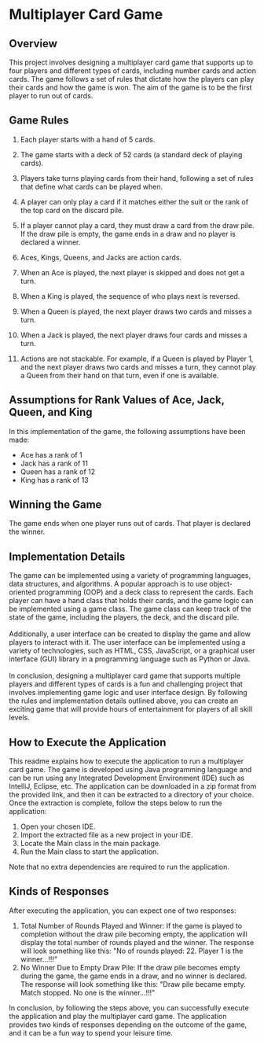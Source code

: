 # Multiplayer Card Game

## Overview

This project involves designing a multiplayer card game that supports up to four players and different types of cards, including number cards and action cards. The game follows a set of rules that dictate how the players can play their cards and how the game is won. The aim of the game is to be the first player to run out of cards.

## Game Rules

1. Each player starts with a hand of 5 cards.
2. The game starts with a deck of 52 cards (a standard deck of playing cards).
3. Players take turns playing cards from their hand, following a set of rules that define what cards can be played when.
4. A player can only play a card if it matches either the suit or the rank of the top card on the discard pile.
5. If a player cannot play a card, they must draw a card from the draw pile. If the draw pile is empty, the game ends in a draw and no player is declared a winner.
6. Aces, Kings, Queens, and Jacks are action cards.
7. When an Ace is played, the next player is skipped and does not get a turn.
8. When a King is played, the sequence of who plays next is reversed.
9. When a Queen is played, the next player draws two cards and misses a turn.
10. When a Jack is played, the next player draws four cards and misses a turn.

11. Actions are not stackable. For example, if a Queen is played by Player 1, and the next player draws two cards and misses a turn, they cannot play a Queen from their hand on that turn, even if one is available.

## Assumptions for Rank Values of Ace, Jack, Queen, and King

In this implementation of the game, the following assumptions have been made:

- Ace has a rank of 1
- Jack has a rank of 11
- Queen has a rank of 12
- King has a rank of 13

## Winning the Game

The game ends when one player runs out of cards. That player is declared the winner.

## Implementation Details

The game can be implemented using a variety of programming languages, data structures, and algorithms. A popular approach is to use object-oriented programming (OOP) and a deck class to represent the cards. Each player can have a hand class that holds their cards, and the game logic can be implemented using a game class. The game class can keep track of the state of the game, including the players, the deck, and the discard pile.
<br/><br />
Additionally, a user interface can be created to display the game and allow players to interact with it. The user interface can be implemented using a variety of technologies, such as HTML, CSS, JavaScript, or a graphical user interface (GUI) library in a programming language such as Python or Java.
<br /><br />
In conclusion, designing a multiplayer card game that supports multiple players and different types of cards is a fun and challenging project that involves implementing game logic and user interface design. By following the rules and implementation details outlined above, you can create an exciting game that will provide hours of entertainment for players of all skill levels.

## How to Execute the Application

This readme explains how to execute the application to run a multiplayer card game. The game is developed using Java programming language and can be run using any Integrated Development Environment (IDE) such as IntelliJ, Eclipse, etc. The application can be downloaded in a zip format from the provided link, and then it can be extracted to a directory of your choice. Once the extraction is complete, follow the steps below to run the application:

1. Open your chosen IDE.
2. Import the extracted file as a new project in your IDE.
3. Locate the Main class in the main package.
4. Run the Main class to start the application.

Note that no extra dependencies are required to run the application.

## Kinds of Responses

After executing the application, you can expect one of two responses:

1. Total Number of Rounds Played and Winner: If the game is played to completion without the draw pile becoming empty, the application will display the total number of rounds played and the winner. The response will look something like this: "No of rounds played: 22. Player 1 is the winner...!!!"
2. No Winner Due to Empty Draw Pile: If the draw pile becomes empty during the game, the game ends in a draw, and no winner is declared. The response will look something like this: "Draw pile became empty. Match stopped. No one is the winner...!!!"

In conclusion, by following the steps above, you can successfully execute the application and play the multiplayer card game. The application provides two kinds of responses depending on the outcome of the game, and it can be a fun way to spend your leisure time.
